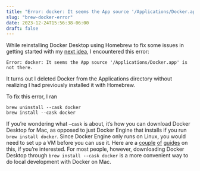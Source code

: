 ```yaml
---
title: "Error: docker: It seems the App source '/Applications/Docker.app' is not there."
slug: "brew-docker-error"
date: 2023-12-24T15:56:38-06:00
draft: false
---
```


While reinstalling Docker Desktop using Homebrew to fix some issues in getting started with my [next idea](first-idea), I encountered this error:

```
Error: docker: It seems the App source '/Applications/Docker.app' is not there.
```

It turns out I deleted Docker from the Applications directory without realizing I had previously installed it with Homebrew.

To fix this error, I ran

```
brew uninstall --cask docker
brew install --cask docker
```

If you’re wondering what `—cask` is about, it’s how you can download Docker Desktop for Mac, as opposed to just Docker Engine that installs if you run `brew install docker`. Since Docker Engine only runs on Linux, you would need to set up a VM before you can use it. Here are a [couple](https://dhwaneetbhatt.com/blog/run-docker-without-docker-desktop-on-macos/) [of](https://dev.to/elliotalexander/how-to-use-docker-without-docker-desktop-on-macos-217m) [guides](https://github.com/abiosoft/colima) on this, if you’re interested. For most people, however, downloading Docker Desktop through `brew install --cask docker` is a more convenient way to do local development with Docker on Mac.
